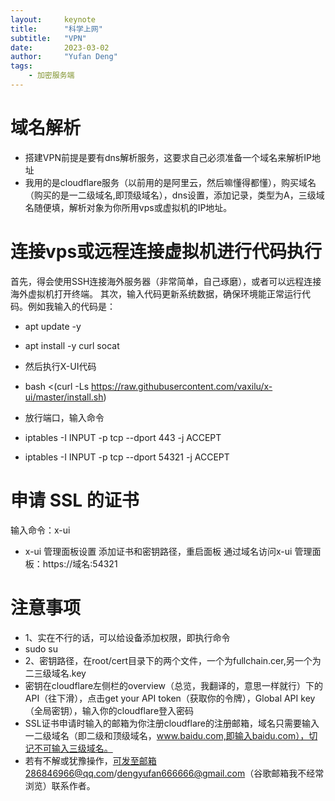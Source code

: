 ```yaml
---
layout:     keynote
title:      "科学上网"
subtitle:   "VPN"
date:       2023-03-02
author:     "Yufan Deng"
tags:
    - 加密服务端
---
```

# 域名解析
- 搭建VPN前提是要有dns解析服务，这要求自己必须准备一个域名来解析IP地址
- 我用的是cloudflare服务（以前用的是阿里云，然后嘛懂得都懂），购买域名（购买的是一二级域名,即顶级域名），dns设置，添加记录，类型为A，三级域名随便填，解析对象为你所用vps或虚拟机的IP地址。
# 连接vps或远程连接虚拟机进行代码执行
首先，得会使用SSH连接海外服务器（非常简单，自己琢磨），或者可以远程连接海外虚拟机打开终端。
其次，输入代码更新系统数据，确保环境能正常运行代码。例如我输入的代码是：
- apt update -y 
- apt install -y curl socat
- 然后执行X-UI代码
- bash <(curl -Ls https://raw.githubusercontent.com/vaxilu/x-ui/master/install.sh)
- 放行端口，输入命令

- iptables -I INPUT -p tcp --dport 443 -j ACCEPT
- iptables -I INPUT -p tcp --dport 54321 -j ACCEPT
# 申请 SSL 的证书
输入命令：x-ui

- x-ui 管理面板设置
添加证书和密钥路径，重启面板
通过域名访问x-ui 管理面板：https://域名:54321
# 注意事项
- 1、实在不行的话，可以给设备添加权限，即执行命令
- sudo su
- 2、密钥路径，在root/cert目录下的两个文件，一个为fullchain.cer,另一个为二三级域名.key
- 密钥在cloudflare左侧栏的overview（总览，我翻译的，意思一样就行）下的API（往下滑），点击get your API token（获取你的令牌），Global API key（全局密钥），输入你的cloudflare登入密码
- SSL证书申请时输入的邮箱为你注册cloudflare的注册邮箱，域名只需要输入一二级域名（即二级和顶级域名，www.baidu.com,即输入baidu.com），切记不可输入三级域名。
- 若有不解或犹豫操作，可发至邮箱286846966@qq.com/dengyufan666666@gmail.com（谷歌邮箱我不经常浏览）联系作者。

